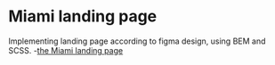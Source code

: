 # Miami landing page

Implementing landing page according to figma design, using BEM and SCSS. 
-[the Miami landing page](https://www.figma.com/file/nHz8bflIwJaWP3P99vKTH5/miami_home_new?node-id=16033%3A3)
